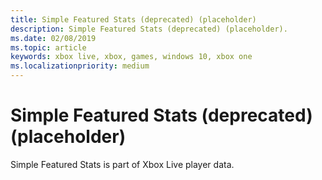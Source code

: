 ```yaml
---
title: Simple Featured Stats (deprecated) (placeholder)
description: Simple Featured Stats (deprecated) (placeholder).
ms.date: 02/08/2019
ms.topic: article
keywords: xbox live, xbox, games, windows 10, xbox one
ms.localizationpriority: medium
---
```

# Simple Featured Stats (deprecated) (placeholder)

Simple Featured Stats is part of Xbox Live player data.
